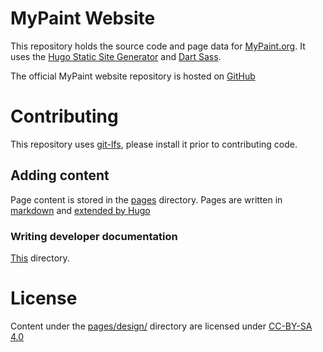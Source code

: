 # MyPaint Website
This repository holds the source code and page data for [MyPaint.org](https://mypaint.org). It uses the [Hugo Static Site Generator](https://gohugo.io) and [Dart Sass](https://sass-lang.com/dart-sass/).

The official MyPaint website repository is hosted on [GitHub](https://github.com/mypaint/website)
# Contributing
This repository uses [git-lfs](https://git-lfs.com/), please install it prior to contributing code.
## Adding content
Page content is stored in the [pages](/pages/) directory. Pages are written in [markdown](https://gohugo.io/content-management/formats/#learn-markdown) and [extended by Hugo](https://gohugo.io/content-management/)
### Writing developer documentation
[This][developer-docs] directory.

# License
Content under the [pages/design/][developer-docs] directory are licensed under [CC-BY-SA 4.0](https://creativecommons.org/licenses/by-sa/4.0/)

[developer-docs]: /pages/design/
